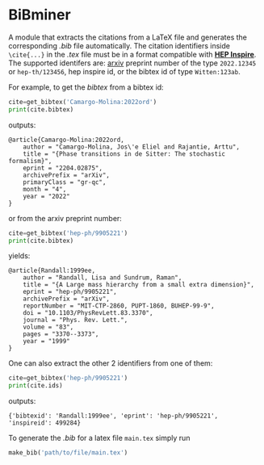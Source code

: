 # BiBminer

A module that extracts the citations from a LaTeX file and generates the corresponding *.bib* file automatically. The citation identifiers inside ```\cite{...}``` in the *.tex* file must be in a format compatible with [**HEP Inspire**](https://inspirehep.net). The supported identifers are: [arxiv](https://arxiv.org) preprint number of the type ```2022.12345``` or ```hep-th/123456```, hep inspire id, or the bibtex id of type ```Witten:123ab```. 

For example, to get the *bibtex* from a bibtex id:

```python
cite=get_bibtex('Camargo-Molina:2022ord')
print(cite.bibtex)
```

outputs:

```
@article{Camargo-Molina:2022ord,
    author = "Camargo-Molina, Jos\'e Eliel and Rajantie, Arttu",
    title = "{Phase transitions in de Sitter: The stochastic formalism}",
    eprint = "2204.02875",
    archivePrefix = "arXiv",
    primaryClass = "gr-qc",
    month = "4",
    year = "2022"
}
```

or from the arxiv preprint number:

```python
cite=get_bibtex('hep-ph/9905221')
print(cite.bibtex)
 ```
yields:
```
@article{Randall:1999ee,
    author = "Randall, Lisa and Sundrum, Raman",
    title = "{A Large mass hierarchy from a small extra dimension}",
    eprint = "hep-ph/9905221",
    archivePrefix = "arXiv",
    reportNumber = "MIT-CTP-2860, PUPT-1860, BUHEP-99-9",
    doi = "10.1103/PhysRevLett.83.3370",
    journal = "Phys. Rev. Lett.",
    volume = "83",
    pages = "3370--3373",
    year = "1999"
}
```

One can also extract the other 2 identifiers from one of them:

```python
cite=get_bibtex('hep-ph/9905221')
print(cite.ids)
 ```
 outputs:
 
 ```
 {'bibtexid': 'Randall:1999ee', 'eprint': 'hep-ph/9905221', 'inspireid': 499284}
 ```
 
To generate the *.bib* for a latex file ```main.tex``` simply run

```python
make_bib('path/to/file/main.tex')
 ```
